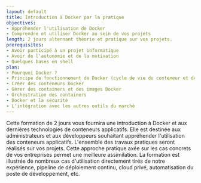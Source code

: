 ```yaml
---
layout: default
title: Introduction à Docker par la pratique
objectives:
- Appréhender l'utilisation de Docker
- Comprendre et utiliser Docker au sein de vos projets
length: 2 jours alternant théorie et pratique sur vos projets.
prerequisites:
- Avoir participé à un projet informatique
- Avoir de l'autonomie et de la motivation
- Quelques bases en shell
plan:
- Pourquoi Docker ?
- Principe de fonctionnement de Docker (cycle de vie du conteneur et découverte de l'API)
- Créer des conteneurs Docker
- Gérer des containers et des images Docker
- Orchestration des containers
- Docker et la sécurité
- L'intégration avec les autres outils du marché
---
```


Cette formation de 2 jours vous fournira une introduction à Docker et aux dernières technologies de conteneurs applicatifs. Elle est destinée aux administrateurs et aux développeurs souhaitant appréhender l'utilisation des conteneurs applicatifs. L'ensemble des travaux pratiques seront réalisés sur vos projets. Cette approche pratique axée sur les cas concrets de vos entreprises permet une meilleure assimilation. La formation est illustrée de nombreux cas d'utilisation directement tirés de notre expérience, pipeline de déploiement continu, cloud privé, automatisation du poste de développement, etc.
